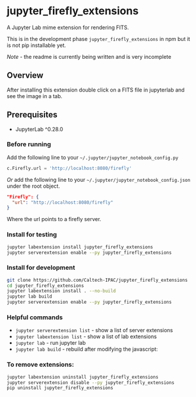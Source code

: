 # jupyter_firefly_extensions

A Jupyter Lab mime extension for rendering FITS.

This is in the development phase `jupyter_firefly_extensions` in npm but
it is not pip installable yet.

_Note_ - the readme is currently being written and is very incomplete


## Overview

After installing this extension double click on a FITS file in jupyterlab and see the image in a tab.



## Prerequisites

* JupyterLab ^0.28.0



### Before running

Add the following line to your `~/.jupyter/jupyter_notebook_config.py`

```python
c.Firefly.url = 'http://localhost:8080/firefly'
```

_Or_ add the following line to your `~/.jupyter/jupyter_notebook_config.json` under the root object.

```json
"Firefly": {
  "url": "http://localhost:8080/firefly"
}
```

Where the url points to a firefly server.



### Install for testing

```bash
jupyter labextension install jupyter_firefly_extensions
jupyter serverextension enable --py jupyter_firefly_extensions
```

### Install for development

```bash
git clone https://github.com/Caltech-IPAC/jupyter_firefly_extensions
cd jupyter_firefly_extensions
jupyter labextension install . --no-build
jupyter lab build
jupyter serverextension enable --py jupyter_firefly_extensions
```



### Helpful commands

 - `jupyter serverextension list` - show a list of server extensions
 - `jupyter labextension list` - show a list of lab extensions
 - `jupyter lab` - run jupyter lab
 - `jupyter lab build` - rebuild after modifying the javascript:


### To remove extensions:
```bash
jupyter labextension uninstall jupyter_firefly_extensions
jupyter serverextension disable --py jupyter_firefly_extensions
pip uninstall jupyter_firefly_extensions
```
